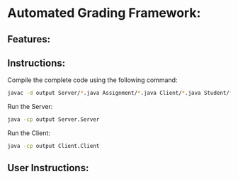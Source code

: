 # Automated Grading Framework: 

## Features: 

## Instructions: 

Compile the complete code using the following command: 
```bash
javac -d output Server/*.java Assignment/*.java Client/*.java Student/*.java Instructor/*.java
```

Run the Server:
```bash
java -cp output Server.Server
```

Run the Client:
```bash
java -cp output Client.Client
```

## User Instructions: